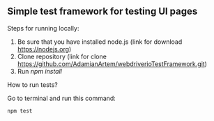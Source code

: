 ## Simple test framework for testing UI pages

Steps for running locally:
1. Be sure that you have installed node.js (link for download https://nodejs.org)
2. Clone repository (link for clone https://github.com/AdamianArtem/webdriverioTestFramework.git)
3. Run *npm install*

How to run tests?

Go to terminal and run this command:
    
    npm test